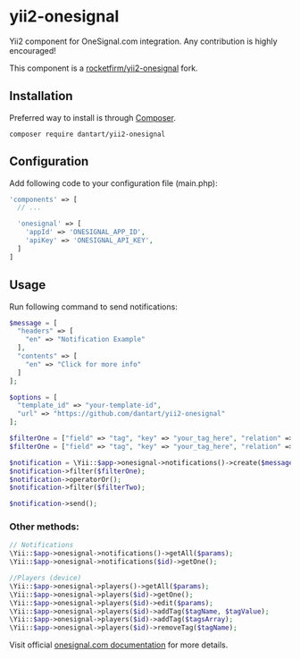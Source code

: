 # yii2-onesignal
Yii2 component for OneSignal.com integration. Any contribution is highly encouraged!

This component is a [rocketfirm/yii2-onesignal](https://github.com/rocket-firm/yii2-onesignal) fork.

## Installation

Preferred way to install is through [Composer](https://getcomposer.org/doc/00-intro.md#installation-linux-unix-osx).

```
composer require dantart/yii2-onesignal
```

## Configuration

Add following code to your configuration file (main.php):

```PHP
'components' => [
  // ...

  'onesignal' => [
    'appId' => 'ONESIGNAL_APP_ID',
    'apiKey' => 'ONESIGNAL_API_KEY',
  ]
]
```

## Usage

Run following command to send notifications:
```PHP
$message = [
  "headers" => [
    "en" => "Notification Example"
  ],
  "contents" => [
    "en" => "Click for more info"
  ]
];

$options = [
  "template_id" => "your-template-id",
  "url" => "https://github.com/dantart/yii2-onesignal"
];

$filterOne = ["field" => "tag", "key" => "your_tag_here", "relation" => "=", "value" => "your_tag_value_here"];
$filterOne = ["field" => "tag", "key" => "your_tag_here", "relation" => "=", "value" => "your_tag_value_here"];

$notification = \Yii::$app->onesignal->notifications()->create($message["headers"], $message["contents"], $options);
$notification->filter($filterOne);
$notification->operatorOr();
$notification->filter($filterTwo);

$notification->send();
```


### Other methods:

```PHP
// Notifications
\Yii::$app->onesignal->notifications()->getAll($params);
\Yii::$app->onesignal->notifications($id)->getOne();

//Players (device)
\Yii::$app->onesignal->players()->getAll($params);
\Yii::$app->onesignal->players($id)->getOne();
\Yii::$app->onesignal->players($id)->edit($params);
\Yii::$app->onesignal->players($id)->addTag($tagName, $tagValue);
\Yii::$app->onesignal->players($id)->addTag($tagsArray);
\Yii::$app->onesignal->players($id)->removeTag($tagName);

```

Visit official [onesignal.com documentation](https://documentation.onesignal.com/) for more details.
